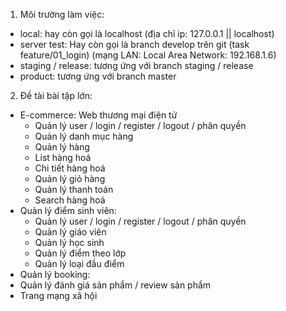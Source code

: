 1. Môi trường làm việc:
+ local: hay còn gọi là localhost (địa chỉ ip: 127.0.0.1 || localhost)
+ server test: Hay còn gọi là branch develop trên git (task feature/01_login) (mạng LAN:  Local Area Network: 192.168.1.6)
+ staging / release: tương ứng với branch staging / release
+ product: tương ứng với branch master

2. Đề tài bài tập lớn:
- E-commerce: Web thương mại điện tử
    + Quản lý user / login / register / logout / phân quyền
    + Quản lý danh mục hàng
    + Quản lý hàng
    + List hàng hoá
    + Chi tiết hàng hoá
    + Quản lý giỏ hàng
    + Quản lý thanh toán
    + Search hàng hoá
- Quản lý điểm sinh viên:
    + Quản lý user / login / register / logout / phân quyền
    + Quản lý giáo viên
    + Quản lý học sinh
    + Quản lý điểm theo lớp
    + Quản lý loại đầu điểm
- Quản lý booking:
- Quản lý đánh giá sản phẩm / review sản phẩm
- Trang mạng xã hội